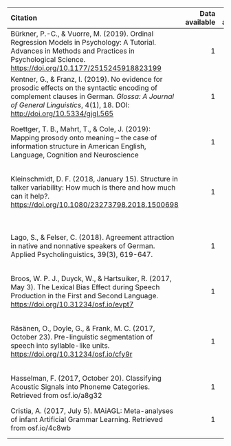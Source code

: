 
| Citation                                                                                                                                                                                                                  | Data available | Code available | Notes                                                                              | Links                                                                                                                                                                                                                  |
| :------------------------------------------------------------------------------------------------------------------------------------------------------------------------------------------------------------------------ | -------------: | -------------: | :--------------------------------------------------------------------------------- | :--------------------------------------------------------------------------------------------------------------------------------------------------------------------------------------------------------------------- |
| Bürkner, P.-C., & Vuorre, M. (2019). Ordinal Regression Models in Psychology: A Tutorial. Advances in Methods and Practices in Psychological Science. <https://doi.org/10.1177/2515245918823199>                          |              1 |              1 | Tutorial for lykert-scale type data.                                               | [article](https://journals.sagepub.com/doi/pdf/10.1177/2515245918823199) [code](https://osf.io/cu8jv/)                                                                                                                 |
| Kentner, G., & Franz, I. (2019). No evidence for prosodic effects on the syntactic encoding of complement clauses in German. *Glossa: A Journal of General Linguistics*, 4(1), 18. DOI: <http://doi.org/10.5334/gjgl.565> |              1 |              1 | Example of publishing null findings.                                               | [article](https://www.glossa-journal.org/article/10.5334/gjgl.565/) [code](https://doi.org/10.5334/gjgl.565.s1)                                                                                                        |
| Roettger, T. B., Mahrt, T., & Cole, J. (2019): Mapping prosody onto meaning – the case of information structure in American English, Language, Cognition and Neuroscience                                                 |              1 |              1 | Perception of prosody with regard to information structure.                        | [article](https://timo-roettger.weebly.com/uploads/1/0/0/6/100641454/roettger_mahrt_cole__2019_._mapping_prosody_onto_meaning_the_case_of_information_structure_in_american_english.pdf) [code](https://osf.io/4qxmh/) |
| Kleinschmidt, D. F. (2018, January 15). Structure in talker variability: How much is there and how much can it help?. <https://doi.org/10.1080/23273798.2018.1500698>                                                     |              1 |              1 | How do listeners cope with variability in the speech signal?                       | [article](https://psyarxiv.com/a4tkn/) [code](https://osf.io/3wcy5/)                                                                                                                                                   |
| Lago, S., & Felser, C. (2018). Agreement attraction in native and nonnative speakers of German. Applied Psycholinguistics, 39(3), 619-647.                                                                                |              1 |              0 | Agreement attraction in native and non-native speakers of German.                  | [article](https://www.cambridge.org/core/journals/applied-psycholinguistics/article/agreement-attraction-in-native-and-nonnative-speakers-of-german/9D2E73523732F8F7593B346A07C24D93) [OSF](https://osf.io/s5zty/)     |
| Broos, W. P. J., Duyck, W., & Hartsuiker, R. (2017, May 3). The Lexical Bias Effect during Speech Production in the First and Second Language. <https://doi.org/10.31234/osf.io/evpt7>                                    |              1 |              1 | Does the lexical bias affect exist in L2 speech?                                   | [article](https://psyarxiv.com/evpt7/) [code](https://osf.io/egr93/)                                                                                                                                                   |
| Räsänen, O., Doyle, G., & Frank, M. C. (2017, October 23). Pre-linguistic segmentation of speech into syllable-like units. <https://doi.org/10.31234/osf.io/cfy9r>                                                        |              1 |              1 | Are syllable-like structures available to infants before phonological development? | [article](https://psyarxiv.com/cfy9r/) [code](https://osf.io/86wmj/)                                                                                                                                                   |
| Hasselman, F. (2017, October 20). Classifying Acoustic Signals into Phoneme Categories. Retrieved from osf.io/a8g32                                                                                                       |              1 |              1 | Pathological speech perception.                                                    | [article](https://peerj.com/preprints/341v1/) [code](https://osf.io/a8g32/)                                                                                                                                            |  
| Cristia, A. (2017, July 5). MAiAGL: Meta-analyses of infant Artificial Grammar Learning. Retrieved from osf.io/4c8wb                                                                                                          |  1       | 1     |        Phonological infant language learning                                                                    |                                                                                                                                          [article](https://osf.io/5c3gp/) [code](https://osf.io/f2wer/)    |



